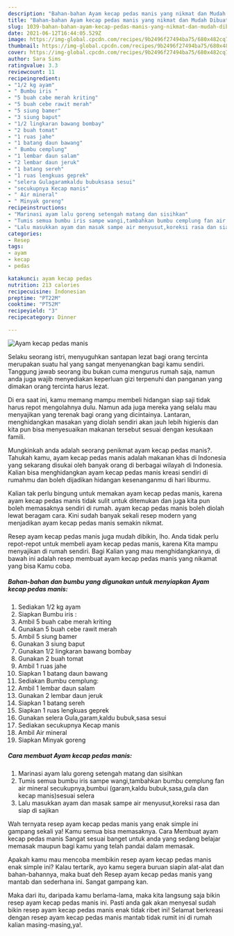 ```yaml
---
description: "Bahan-bahan Ayam kecap pedas manis yang nikmat dan Mudah Dibuat"
title: "Bahan-bahan Ayam kecap pedas manis yang nikmat dan Mudah Dibuat"
slug: 1039-bahan-bahan-ayam-kecap-pedas-manis-yang-nikmat-dan-mudah-dibuat
date: 2021-06-12T16:44:05.529Z
image: https://img-global.cpcdn.com/recipes/9b2496f27494ba75/680x482cq70/ayam-kecap-pedas-manis-foto-resep-utama.jpg
thumbnail: https://img-global.cpcdn.com/recipes/9b2496f27494ba75/680x482cq70/ayam-kecap-pedas-manis-foto-resep-utama.jpg
cover: https://img-global.cpcdn.com/recipes/9b2496f27494ba75/680x482cq70/ayam-kecap-pedas-manis-foto-resep-utama.jpg
author: Sara Sims
ratingvalue: 3.3
reviewcount: 11
recipeingredient:
- "1/2 kg ayam"
- " Bumbu iris "
- "5 buah cabe merah kriting"
- "5 buah cebe rawit merah"
- "5 siung bamer"
- "3 siung baput"
- "1/2 lingkaran bawang bombay"
- "2 buah tomat"
- "1 ruas jahe"
- "1 batang daun bawang"
- " Bumbu cemplung"
- "1 lembar daun salam"
- "2 lembar daun jeruk"
- "1 batang sereh"
- "1 ruas lengkuas geprek"
- "selera Gulagaramkaldu bubuksasa sesui"
- "secukupnya Kecap manis"
- " Air mineral"
- " Minyak goreng"
recipeinstructions:
- "Marinasi ayam lalu goreng setengah matang dan sisihkan"
- "Tumis semua bumbu iris sampe wangi,tambahkan bumbu cemplung fan air mineral secukupnya,bumbui (garam,kaldu bubuk,sasa,gula dan kecap manis)sesuai selera"
- "Lalu masukkan ayam dan masak sampe air menyusut,koreksi rasa dan siap di sajikan"
categories:
- Resep
tags:
- ayam
- kecap
- pedas

katakunci: ayam kecap pedas 
nutrition: 213 calories
recipecuisine: Indonesian
preptime: "PT22M"
cooktime: "PT52M"
recipeyield: "3"
recipecategory: Dinner

---
```



![Ayam kecap pedas manis](https://img-global.cpcdn.com/recipes/9b2496f27494ba75/680x482cq70/ayam-kecap-pedas-manis-foto-resep-utama.jpg)

Selaku seorang istri, menyuguhkan santapan lezat bagi orang tercinta merupakan suatu hal yang sangat menyenangkan bagi kamu sendiri. Tanggung jawab seorang ibu bukan cuma mengurus rumah saja, namun anda juga wajib menyediakan keperluan gizi terpenuhi dan panganan yang dimakan orang tercinta harus lezat.

Di era  saat ini, kamu memang mampu membeli hidangan siap saji tidak harus repot mengolahnya dulu. Namun ada juga mereka yang selalu mau menyajikan yang terenak bagi orang yang dicintainya. Lantaran, menghidangkan masakan yang diolah sendiri akan jauh lebih higienis dan kita pun bisa menyesuaikan makanan tersebut sesuai dengan kesukaan famili. 



Mungkinkah anda adalah seorang penikmat ayam kecap pedas manis?. Tahukah kamu, ayam kecap pedas manis adalah makanan khas di Indonesia yang sekarang disukai oleh banyak orang di berbagai wilayah di Indonesia. Kalian bisa menghidangkan ayam kecap pedas manis kreasi sendiri di rumahmu dan boleh dijadikan hidangan kesenanganmu di hari liburmu.

Kalian tak perlu bingung untuk memakan ayam kecap pedas manis, karena ayam kecap pedas manis tidak sulit untuk ditemukan dan juga kita pun boleh memasaknya sendiri di rumah. ayam kecap pedas manis boleh diolah lewat beragam cara. Kini sudah banyak sekali resep modern yang menjadikan ayam kecap pedas manis semakin nikmat.

Resep ayam kecap pedas manis juga mudah dibikin, lho. Anda tidak perlu repot-repot untuk membeli ayam kecap pedas manis, karena Kita mampu menyajikan di rumah sendiri. Bagi Kalian yang mau menghidangkannya, di bawah ini adalah resep membuat ayam kecap pedas manis yang nikamat yang bisa Kamu coba.

<!--inarticleads1-->

##### Bahan-bahan dan bumbu yang digunakan untuk menyiapkan Ayam kecap pedas manis:

1. Sediakan 1/2 kg ayam
1. Siapkan  Bumbu iris :
1. Ambil 5 buah cabe merah kriting
1. Gunakan 5 buah cebe rawit merah
1. Ambil 5 siung bamer
1. Gunakan 3 siung baput
1. Gunakan 1/2 lingkaran bawang bombay
1. Gunakan 2 buah tomat
1. Ambil 1 ruas jahe
1. Siapkan 1 batang daun bawang
1. Sediakan  Bumbu cemplung:
1. Ambil 1 lembar daun salam
1. Gunakan 2 lembar daun jeruk
1. Siapkan 1 batang sereh
1. Siapkan 1 ruas lengkuas geprek
1. Gunakan selera Gula,garam,kaldu bubuk,sasa sesui
1. Sediakan secukupnya Kecap manis
1. Ambil  Air mineral
1. Siapkan  Minyak goreng




<!--inarticleads2-->

##### Cara membuat Ayam kecap pedas manis:

1. Marinasi ayam lalu goreng setengah matang dan sisihkan
1. Tumis semua bumbu iris sampe wangi,tambahkan bumbu cemplung fan air mineral secukupnya,bumbui (garam,kaldu bubuk,sasa,gula dan kecap manis)sesuai selera
1. Lalu masukkan ayam dan masak sampe air menyusut,koreksi rasa dan siap di sajikan




Wah ternyata resep ayam kecap pedas manis yang enak simple ini gampang sekali ya! Kamu semua bisa memasaknya. Cara Membuat ayam kecap pedas manis Sangat sesuai banget untuk anda yang sedang belajar memasak maupun bagi kamu yang telah pandai dalam memasak.

Apakah kamu mau mencoba membikin resep ayam kecap pedas manis enak simple ini? Kalau tertarik, ayo kamu segera buruan siapin alat-alat dan bahan-bahannya, maka buat deh Resep ayam kecap pedas manis yang mantab dan sederhana ini. Sangat gampang kan. 

Maka dari itu, daripada kamu berlama-lama, maka kita langsung saja bikin resep ayam kecap pedas manis ini. Pasti anda gak akan menyesal sudah bikin resep ayam kecap pedas manis enak tidak ribet ini! Selamat berkreasi dengan resep ayam kecap pedas manis mantab tidak rumit ini di rumah kalian masing-masing,ya!.

